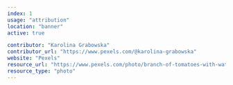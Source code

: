 ```yaml
---
index: 1
usage: "attribution"
location: "banner"
active: true

contributor: "Karolina Grabowska"
contributor_url: "https://www.pexels.com/@karolina-grabowska"
website: "Pexels"
resource_url: "https://www.pexels.com/photo/branch-of-tomatoes-with-water-drops-4022092/"
resource_type: "photo"
---
```

